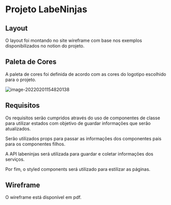 # Projeto LabeNinjas

## Layout

O layout foi montando no site wireframe com base nos exemplos disponibilizados no notion do projeto.

## Paleta de Cores

A paleta de cores foi definida de acordo com as cores do logotipo escolhido para o projeto.

![image-20220201154820138](C:\Users\Guilherme\AppData\Roaming\Typora\typora-user-images\image-20220201154820138.png)

## Requisitos

Os requisitos serão cumpridos através do uso de componentes de classe para utilizar estados com objetivo de guardar informações que serão atualizados. 

Serão utilizados props para passar as informações dos componentes pais para os componentes filhos. 

A API labeninjas será utilizada para guardar e coletar informações dos serviços. 

Por fim, o  styled components será utilizado para estilizar as páginas.

## Wireframe

O wireframe está disponível em pdf.